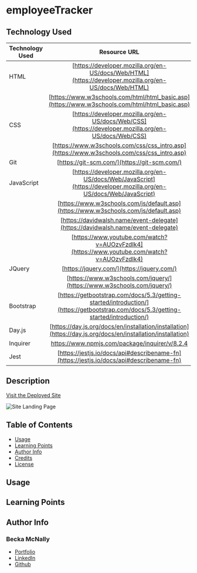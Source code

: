 # employeeTracker

## Technology Used 
| Technology Used         | Resource URL           | 
| ------------- |:-------------:| 
| HTML    | [https://developer.mozilla.org/en-US/docs/Web/HTML](https://developer.mozilla.org/en-US/docs/Web/HTML) |
| | [https://www.w3schools.com/html/html_basic.asp](https://www.w3schools.com/html/html_basic.asp)     | 
| CSS     | [https://developer.mozilla.org/en-US/docs/Web/CSS](https://developer.mozilla.org/en-US/docs/Web/CSS)      |
| | [https://www.w3schools.com/css/css_intro.asp](https://www.w3schools.com/css/css_intro.asp)     |    
| Git | [https://git-scm.com/](https://git-scm.com/)     | 
| JavaScript | [https://developer.mozilla.org/en-US/docs/Web/JavaScript](https://developer.mozilla.org/en-US/docs/Web/JavaScript)     | 
| | [https://www.w3schools.com/js/default.asp](https://www.w3schools.com/js/default.asp)     |   
| | [https://davidwalsh.name/event-delegate](https://davidwalsh.name/event-delegate)     | 
| | [https://www.youtube.com/watch?v=AUOzvFzdIk4](https://www.youtube.com/watch?v=AUOzvFzdIk4)     |   
| JQuery    | [https://jquery.com/](https://jquery.com/) |
| | [https://www.w3schools.com/jquery/](https://www.w3schools.com/jquery/)     |  
| Bootstrap    | [https://getbootstrap.com/docs/5.3/getting-started/introduction/](https://getbootstrap.com/docs/5.3/getting-started/introduction/) |
| Day.js    | [https://day.js.org/docs/en/installation/installation](https://day.js.org/docs/en/installation/installation) | 
| Inquirer   | [https://www.npmjs.com/package/inquirer/v/8.2.4 ](https://www.npmjs.com/package/inquirer/v/8.2.4 ) | 
| Jest   | [https://jestjs.io/docs/api#describename-fn](https://jestjs.io/docs/api#describename-fn) | 


## Description 

[Visit the Deployed Site](https://#)




![Site Landing Page](./site.gif)


## Table of Contents 


* [Usage](#usage)
* [Learning Points](#learning-points)
* [Author Info](#author-info)
* [Credits](#credits)
* [License](#license)



## Usage 



## Learning Points 



## Author Info


### Becka McNally


* [Portfolio](https://beckamcnally.github.io/beckamcnally/)
* [LinkedIn](https://www.linkedin.com/in/becka-mcnally-21520670/)
* [Github](https://github.com/beckamcnally)

